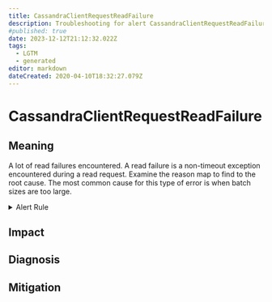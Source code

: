 ```yaml
---
title: CassandraClientRequestReadFailure
description: Troubleshooting for alert CassandraClientRequestReadFailure
#published: true
date: 2023-12-12T21:12:32.022Z
tags: 
  - LGTM
  - generated
editor: markdown
dateCreated: 2020-04-10T18:32:27.079Z
---
```


# CassandraClientRequestReadFailure

## Meaning
[//]: # "Short paragraph that explains what the alert means"
A lot of read failures encountered. A read failure is a non-timeout exception encountered during a read request. Examine the reason map to find to the root cause. The most common cause for this type of error is when batch sizes are too large.

<details>
  <summary>Alert Rule</summary>

{{% rule "cassandra/criteo-cassandra-exporter.yml" "CassandraClientRequestReadFailure" %}}

{{% comment %}}

```yaml
alert: CassandraClientRequestReadFailure
expr: increase(cassandra_stats{name="org:apache:cassandra:metrics:clientrequest:read:failures:oneminuterate"}[1m]) > 0
for: 0m
labels:
    severity: critical
annotations:
    summary: Cassandra client request read failure (instance {{ $labels.instance }})
    description: |-
        A lot of read failures encountered. A read failure is a non-timeout exception encountered during a read request. Examine the reason map to find to the root cause. The most common cause for this type of error is when batch sizes are too large.
          VALUE = {{ $value }}
          LABELS = {{ $labels }}
    runbook: https://github.com/srerun/prometheus-alerts/blob/main/content/runbooks/criteo-cassandra-exporter/CassandraClientRequestReadFailure.md

```

{{% /comment %}}

</details>


## Impact
[//]: # "What could / will happen if the alert is not addressed"



## Diagnosis
[//]: # "Steps to take to identify the cause of the problem"



## Mitigation
[//]: # "The steps necessary to resolve the alert"
